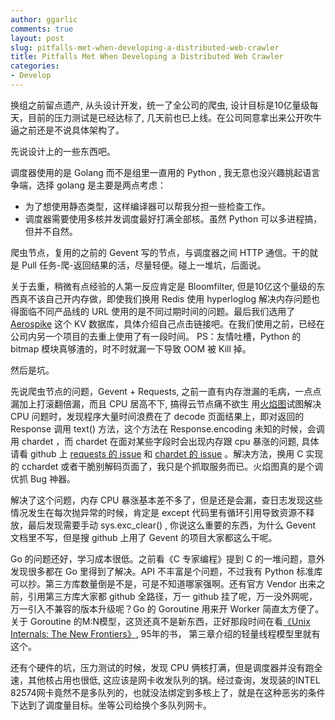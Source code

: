 ```yaml
---
author: ggarlic
comments: true
layout: post
slug: pitfalls-met-when-developing-a-distributed-web-crawler
title: Pitfalls Met When Developing a Distributed Web Crawler
categories:
- Develop
---
```


换组之前留点遗产, 从头设计开发，统一了全公司的爬虫, 设计目标是10亿量级每天，目前的压力测试是已经达标了, 几天前也已上线。在公司同意拿出来公开吹牛逼之前还是不说具体架构了。

先说设计上的一些东西吧。

调度器使用的是 Golang 而不是组里一直用的 Python , 我无意也没兴趣挑起语言争端，选择 golang 是主要是两点考虑：

* 为了想使用静态类型，这样编译器可以帮我分担一些检查工作。
* 调度器需要使用多核并发调度最好打满全部核。虽然 Python 可以多进程搞，但并不自然。

爬虫节点，复用的之前的 Gevent 写的节点，与调度器之间 HTTP 通信。干的就是 Pull 任务-爬-返回结果的活，尽量轻便。碰上一堆坑，后面说。

关于去重，稍微有点经验的人第一反应肯定是 Bloomfilter, 但是10亿这个量级的东西真不该自己开内存做，即使我们换用 Redis 使用 hyperloglog 解决内存问题也得面临不同产品线的 URL 使用的是不同过期时间的问题。最后我们选用了 [Aerospike](http://www.aerospike.com/) 这个 KV 数据库，具体介绍自己点击链接吧。在我们使用之前，已经在公司内另一个项目的去重上使用了有一段时间。 PS：友情吐槽，Python 的 bitmap 模块真够渣的，时不时就漏一下导致 OOM 被 Kill 掉。

然后是坑。

先说爬虫节点的问题，Gevent + Requests, 之前一直有内存泄漏的毛病，一点点漏加上打滚翻倍漏，而且 CPU 居高不下, 搞得云节点痛不欲生
用[火焰图](https://www.nylas.com/blog/performance)试图解决 CPU 问题时，发现程序大量时间浪费在了 decode 页面结果上，即对返回的 Response 调用 text() 方法，这个方法在 Response.encoding 未知的时候，会调用 chardet ，而 chardet 在面对某些字段时会出现内存跟 cpu 暴涨的问题, 具体请看 github 上 [requests 的 issue](https://github.com/kennethreitz/requests/issues/2359) 和 [chardet 的 issue](https://github.com/chardet/chardet/issues/29) 。解决方法，换用 C 实现的 cchardet 或者干脆别解码页面了，我只是个抓取服务而已。火焰图真的是个调优抓 Bug 神器。

解决了这个问题，内存 CPU 暴涨基本差不多了，但是还是会漏，查日志发现这些情况发生在每次抛异常的时候，肯定是 except  代码里有循环引用导致资源不释放，最后发现需要手动 sys.exc\_clear() , 你说这么重要的东西，为什么 Gevent 文档里不写，但是搜 github 上用了 Gevent 的项目大家都这么干呢。

Go 的问题还好，学习成本很低。之前看《C 专家编程》提到 C 的一堆问题，意外发现很多都在 Go 里得到了解决。API 不丰富是个问题，不过我有 Python 标准库可以抄。第三方库数量倒是不是，可是不知道哪家强啊。还有官方 Vendor 出来之前，引用第三方库大家都 github 全路径，万一 github 挂了呢，万一没外网呢，万一引入不兼容的版本升级呢？Go 的 Goroutine 用来开 Worker 简直太方便了。关于 Goroutine 的M:N模型，这货还真不是新东西，正好那段时间在看[《Unix Internals: The New Frontiers》](https://book.douban.com/subject/2037790/), 95年的书， 第三章介绍的轻量线程模型里就有这个。

还有个硬件的坑，压力测试的时候，发现 CPU 俩核打满，但是调度器并没有跑全速，其他核占用也很低, 这应该是网卡收发队列的锅。经过查询，发现装的INTEL 82574网卡竟然不是多队列的，也就没法绑定到多核上了，就是在这种恶劣的条件下达到了调度量目标。坐等公司给换个多队列网卡。
